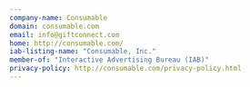 ```yaml
---
company-name: Consumable
domain: consumable.com
email: info@giftconnect.com
home: http://consumable.com/
iab-listing-name: "Consumable, Inc."
member-of: "Interactive Advertising Bureau (IAB)"
privacy-policy: http://consumable.com/privacy-policy.html
---
```




